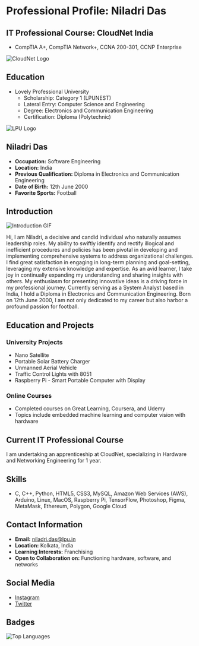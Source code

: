 # Professional Profile: Niladri Das

## IT Professional Course: CloudNet India

- CompTIA A+, CompTIA Network+, CCNA 200-301, CCNP Enterprise

![CloudNet Logo](https://github.com/niladrigithub/niladrigithub/blob/main/CloudNet.gif)

## Education

- Lovely Professional University
  - Scholarship: Category 1 (LPUNEST) 
  - Lateral Entry: Computer Science and Engineering 
  - Degree: Electronics and Communication Engineering
  - Certification: Diploma (Polytechnic)

![LPU Logo](https://media.tenor.com/1O2_N0PS4_sAAAAi/lpu-lovely-professional-university.gif)

## Niladri Das

- **Occupation:** Software Engineering
- **Location:** India
- **Previous Qualification:** Diploma in Electronics and Communication Engineering
- **Date of Birth:** 12th June 2000
- **Favorite Sports:** Football

## Introduction

![Introduction GIF](https://user-images.githubusercontent.com/18350557/176309783-0785949b-9127-417c-8b55-ab5a4333674e.gif)

Hi, I am Niladri, a decisive and candid individual who naturally assumes leadership roles. My ability to swiftly identify and rectify illogical and inefficient procedures and policies has been pivotal in developing and implementing comprehensive systems to address organizational challenges. I find great satisfaction in engaging in long-term planning and goal-setting, leveraging my extensive knowledge and expertise. As an avid learner, I take joy in continually expanding my understanding and sharing insights with others. My enthusiasm for presenting innovative ideas is a driving force in my professional journey. Currently serving as a System Analyst based in India, I hold a Diploma in Electronics and Communication Engineering. Born on 12th June 2000, I am not only dedicated to my career but also harbor a profound passion for football.

## Education and Projects

### University Projects

- Nano Satellite
- Portable Solar Battery Charger
- Unmanned Aerial Vehicle
- Traffic Control Lights with 8051
- Raspberry Pi - Smart Portable Computer with Display

### Online Courses

- Completed courses on Great Learning, Coursera, and Udemy
- Topics include embedded machine learning and computer vision with hardware

## Current IT Professional Course

I am undertaking an apprenticeship at CloudNet, specializing in Hardware and Networking Engineering for 1 year.

## Skills

- C, C++, Python, HTML5, CSS3, MySQL, Amazon Web Services (AWS), Arduino, Linux, MacOS, Raspberry Pi, TensorFlow, Photoshop, Figma, MetaMask, Ethereum, Polygon, Google Cloud

## Contact Information

- **Email:** [niladri.das@lpu.in](mailto:niladri.das@lpu.in)
- **Location:** Kolkata, India
- **Learning Interests:** Franchising
- **Open to Collaboration on:** Functioning hardware, software, and networks

## Social Media

- [Instagram](https://www.instagram.com/niladri12das)
- [Twitter](https://www.twitter.com/niladri12_)

## Badges

![Top Languages](https://github-readme-stats.vercel.app/api/top-langs/?username=niladrigithub&langs_count=4&title_color=0891b2&text_color=ffffff&icon_color=0891b2&bg_color=1c1917&hide_border=true&locale=en&custom_title=Top%20Languages)
